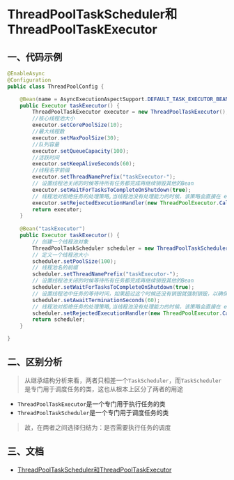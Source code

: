 # ThreadPoolTaskScheduler和ThreadPoolTaskExecutor

## 一、代码示例
```java
@EnableAsync
@Configuration
public class ThreadPoolConfig {

    @Bean(name = AsyncExecutionAspectSupport.DEFAULT_TASK_EXECUTOR_BEAN_NAME)
    public Executor taskExecutor() {
        ThreadPoolTaskExecutor executor = new ThreadPoolTaskExecutor();
        //核心线程池大小
        executor.setCorePoolSize(10);
        //最大线程数
        executor.setMaxPoolSize(30);
        //队列容量
        executor.setQueueCapacity(100);
        //活跃时间
        executor.setKeepAliveSeconds(60);
        //线程名字前缀
        executor.setThreadNamePrefix("taskExecutor-");
        // 设置线程池关闭的时候等待所有任务都完成再继续销毁其他的Bean
        executor.setWaitForTasksToCompleteOnShutdown(true);
        // 线程池对拒绝任务的处理策略,当线程池没有处理能力的时候，该策略会直接在 execute 方法的调用线程中运行被拒绝的任务；如果执行程序已关闭，则会丢弃该任务
        executor.setRejectedExecutionHandler(new ThreadPoolExecutor.CallerRunsPolicy());
        return executor;
    }
    
    @Bean("taskExecutor")
    public Executor taskExecutor() {
        // 创建一个线程池对象
        ThreadPoolTaskScheduler scheduler = new ThreadPoolTaskScheduler();
        // 定义一个线程池大小
        scheduler.setPoolSize(100);
        // 线程池名的前缀
        scheduler.setThreadNamePrefix("taskExecutor-");
        // 设置线程池关闭的时候等待所有任务都完成再继续销毁其他的Bean
        scheduler.setWaitForTasksToCompleteOnShutdown(true);
        // 设置线程池中任务的等待时间，如果超过这个时候还没有销毁就强制销毁，以确保应用最后能够被关闭，而不是阻塞住
        scheduler.setAwaitTerminationSeconds(60);
        // 线程池对拒绝任务的处理策略,当线程池没有处理能力的时候，该策略会直接在 execute 方法的调用线程中运行被拒绝的任务；如果执行程序已关闭，则会丢弃该任务
        scheduler.setRejectedExecutionHandler(new ThreadPoolExecutor.CallerRunsPolicy());
        return scheduler;
    }

}
```

## 二、区别分析
> 从继承结构分析来看，两者只相差一个`TaskScheduler`，而`TaskScheduler`是专门用于调度任务的类，这也从根本上区分了两者的用途
- `ThreadPoolTaskExecutor`是一个专门用于执行任务的类
- `ThreadPoolTaskScheduler`是一个专门用于调度任务的类
> 故，在两者之间选择归结为：是否需要执行任务的调度

## 三、文档
* [ThreadPoolTaskScheduler和ThreadPoolTaskExecutor](https://blog.csdn.net/weixin_42526326/article/details/121810253)
